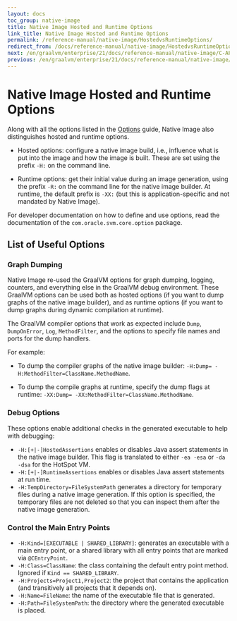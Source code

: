 ```yaml
---
layout: docs
toc_group: native-image
title: Native Image Hosted and Runtime Options
link_title: Native Image Hosted and Runtime Options
permalink: /reference-manual/native-image/HostedvsRuntimeOptions/
redirect_from: /docs/reference-manual/native-image/HostedvsRuntimeOptions/
next: /en/graalvm/enterprise/21/docs/reference-manual/native-image/C-API/
previous: /en/graalvm/enterprise/21/docs/reference-manual/native-image/Options/
---
```

# Native Image Hosted and Runtime Options

Along with all the options listed in the [Options](Options.md)
guide,  Native Image also distinguishes hosted and runtime options.

* Hosted options: configure a native image build, i.e., influence what is put into the image and how the image is built.
These are set using the prefix `-H:` on the command line.

* Runtime options: get their initial value during an image generation, using the prefix `-R:` on the command line for the native image builder. At runtime, the default prefix is `-XX:` (but this is application-specific and not mandated by Native Image).

For developer documentation on how to define and use options, read the documentation of the `com.oracle.svm.core.option` package.

## List of Useful Options

### Graph Dumping
Native Image re-used the GraalVM options for graph dumping, logging, counters,
and everything else in the GraalVM debug environment. These GraalVM options can
be used both as hosted options (if you want to dump graphs of the native image
builder), and as runtime options (if you want to dump graphs during dynamic
compilation at runtime).

The GraalVM compiler options that work as expected include `Dump`, `DumpOnError`, `Log`,
`MethodFilter`, and the options to specify file names and ports for the dump
handlers.

For example:
* To dump the compiler graphs of the native image builder: `-H:Dump= -H:MethodFilter=ClassName.MethodName`.

* To dump the compile graphs at runtime, specify the dump flags at runtime: `-XX:Dump= -XX:MethodFilter=ClassName.MethodName`.

### Debug Options
These options enable additional checks in the generated executable to help with debugging:

* `-H:[+|-]HostedAssertions`
  enables or disables Java assert statements in the native image builder.
This flag is translated to either `-ea -esa` or `-da -dsa` for the HotSpot VM.
* `-H:[+|-]RuntimeAssertions`
  enables or disables Java assert statements at run time.
* `-H:TempDirectory=FileSystemPath`
  generates a directory for temporary files during a native image generation.
If this option is specified, the temporary files are not deleted so that you can inspect them after the native image generation.

### Control the Main Entry Points
* `-H:Kind=[EXECUTABLE | SHARED_LIBRARY]`:
  generates an executable with a main entry point, or a shared library with all entry points that are marked via `@CEntryPoint`.
* `-H:Class=ClassName`:
  the class containing the default entry point method.
Ignored if `Kind == SHARED_LIBRARY`.
* `-H:Projects=Project1,Project2`:
  the project that contains the application (and transitively all projects that it depends on).
* `-H:Name=FileName`:
  the name of the executable file that is generated.
* `-H:Path=FileSystemPath`:
  the directory where the generated executable is placed.
